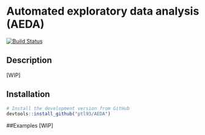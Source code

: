 # Automated exploratory data analysis (AEDA)
[![Build Status](https://travis-ci.org/ptl93/AEDA.svg?branch=master)](https://travis-ci.org/ptl93/AEDA)
## Description
[WIP]

## Installation
```R
# Install the development version from GitHub
devtools::install_github("ptl93/AEDA")
```
##Examples
[WIP]
